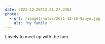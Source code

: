 ```yaml
---
date: 2021-12-26T13:21:27.346Z
photo:
  - url: /images/notes/2021-12-26-93uya.jpg
    alt: "My family "
---
```

Lovely to meet up with the fam. 
